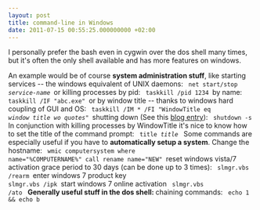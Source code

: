```yaml
---
layout: post
title: command-line in Windows
date: 2011-07-15 00:55:25.000000000 +02:00
---
```

I personally prefer the bash even in cygwin over the dos shell many times, but it's often the only shell available and has more features on windows. 

An example would be of course <strong>system administration stuff</strong>, like starting services -- the windows equivalent of UNIX daemons:
<code>  net start/stop *service-name*
</code>or killing processes by pid:
<code>  taskkill /pid 1234
</code>by name:
<code>  taskkill /IF "abc.exe"
</code>or by window title -- thanks to windows hard coupling of GUI and OS:
<code>  taskkill /IM * /FI "WindowTitle eq *window title wo quotes*"
</code>shutting down (See this <a href="http://www.online-tech-tips.com/computer-tips/remote-shutdown-command/">blog entry</a>):
<code>  shutdown -s
</code>In conjunction with killing processes by WindowTitle it's nice to know how to set the title of the command prompt:
<code>  title *title*
</code>
Some commands are especially useful if you have to <strong>automatically setup a system</strong>.
Change the hostname:
<code>  wmic computersystem where name="%COMPUTERNAME%" call rename name="NEW"
</code>reset windows vista/7 activation grace period to 30 days (can be done up to 3 times):
<code>  slmgr.vbs /rearm
</code>enter windows 7 product key
<code>  slmgr.vbs /ipk
</code>start windows 7 online activation
<code>  slmgr.vbs /ato
</code>
<strong>Generally useful stuff in the dos shell:
</strong>chaining commands:
<code>  echo 1 && echo b</code>
